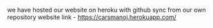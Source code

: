 we have hosted our website on heroku with github sync from our own repository 
website link - https://carsmanoj.herokuapp.com/
